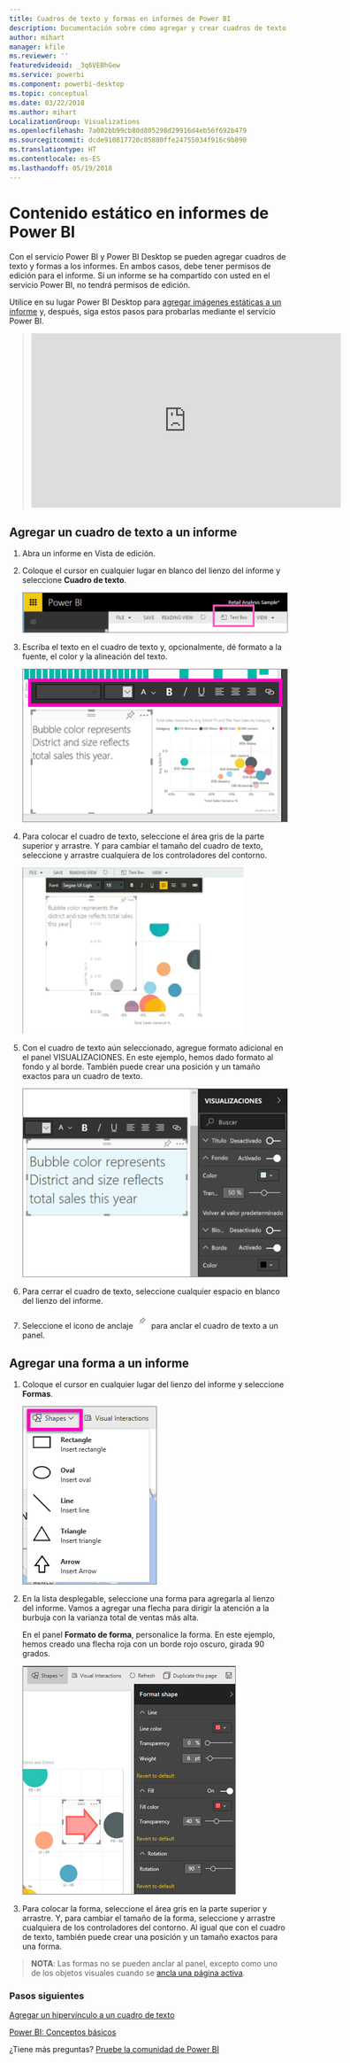 ```yaml
---
title: Cuadros de texto y formas en informes de Power BI
description: Documentación sobre cómo agregar y crear cuadros de texto y formas en un informe con el servicio Microsoft Power BI.
author: mihart
manager: kfile
ms.reviewer: ''
featuredvideoid: _3q6VEBhGew
ms.service: powerbi
ms.component: powerbi-desktop
ms.topic: conceptual
ms.date: 03/22/2018
ms.author: mihart
LocalizationGroup: Visualizations
ms.openlocfilehash: 7a002bb99cb80d805298d29916d4eb56f692b479
ms.sourcegitcommit: dcde910817720c05880ffe24755034f916c9b890
ms.translationtype: HT
ms.contentlocale: es-ES
ms.lasthandoff: 05/19/2018
---
```

# <a name="static-content-in-power-bi-reports"></a>Contenido estático en informes de Power BI
Con el servicio Power BI y Power BI Desktop se pueden agregar cuadros de texto y formas a los informes. En ambos casos, debe tener permisos de edición para el informe. Si un informe se ha compartido con usted en el servicio Power BI, no tendrá permisos de edición. 

Utilice en su lugar Power BI Desktop para [agregar imágenes estáticas a un informe](guided-learning/visualizations.yml?tutorial-step=11) y, después, siga estos pasos para probarlas mediante el servicio Power BI.
> 
> <iframe width="560" height="315" src="https://www.youtube.com/embed/_3q6VEBhGew" frameborder="0" allowfullscreen></iframe>
> 

## <a name="add-a-text-box-to-a-report"></a>Agregar un cuadro de texto a un informe
1. Abra un informe en Vista de edición.

2. Coloque el cursor en cualquier lugar en blanco del lienzo del informe y seleccione **Cuadro de texto**.
   
   ![](media/power-bi-reports-add-text-and-shapes/pbi_textbox.png)
2. Escriba el texto en el cuadro de texto y, opcionalmente, dé formato a la fuente, el color y la alineación del texto. 
   
   ![](media/power-bi-reports-add-text-and-shapes/pbi_textbox2new.png)
3. Para colocar el cuadro de texto, seleccione el área gris de la parte superior y arrastre. Y para cambiar el tamaño del cuadro de texto, seleccione y arrastre cualquiera de los controladores del contorno. 
   
   ![](media/power-bi-reports-add-text-and-shapes/textboxsmaller.gif)

4. Con el cuadro de texto aún seleccionado, agregue formato adicional en el panel VISUALIZACIONES. En este ejemplo, hemos dado formato al fondo y al borde. También puede crear una posición y un tamaño exactos para un cuadro de texto.  

   ![](media/power-bi-reports-add-text-and-shapes/power-bi-borders.png)

5. Para cerrar el cuadro de texto, seleccione cualquier espacio en blanco del lienzo del informe. 

5. Seleccione el icono de anclaje ![](media/power-bi-reports-add-text-and-shapes/pbi_pintile.png) para anclar el cuadro de texto a un panel. 

## <a name="add-a-shape-to-a-report"></a>Agregar una forma a un informe
1. Coloque el cursor en cualquier lugar del lienzo del informe y seleccione **Formas**.
   
   ![](media/power-bi-reports-add-text-and-shapes/power-bi-shapes.png)
2. En la lista desplegable, seleccione una forma para agregarla al lienzo del informe. Vamos a agregar una flecha para dirigir la atención a la burbuja con la varianza total de ventas más alta. 
   
   En el panel **Formato de forma**, personalice la forma. En este ejemplo, hemos creado una flecha roja con un borde rojo oscuro, girada 90 grados.
   
   ![](media/power-bi-reports-add-text-and-shapes/power-bi-arrrow.png)
3. Para colocar la forma, seleccione el área gris en la parte superior y arrastre. Y, para cambiar el tamaño de la forma, seleccione y arrastre cualquiera de los controladores del contorno. Al igual que con el cuadro de texto, también puede crear una posición y un tamaño exactos para una forma.

> **NOTA**: Las formas no se pueden anclar al panel, excepto como uno de los objetos visuales cuando se [ancla una página activa](service-dashboard-pin-live-tile-from-report.md). 
> 
> 

### <a name="next-steps"></a>Pasos siguientes
[Agregar un hipervínculo a un cuadro de texto](service-add-hyperlink-to-text-box.md)

[Power BI: Conceptos básicos](service-basic-concepts.md)

¿Tiene más preguntas? [Pruebe la comunidad de Power BI](http://community.powerbi.com/)
